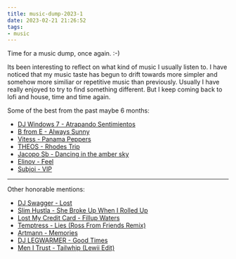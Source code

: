 ```yaml
---
title: music-dump-2023-1
date: 2023-02-21 21:26:52
tags:
- music
---
```


Time for a music dump, once again. :-)

Its been interesting to reflect on what kind of music I usually listen to. I have noticed that my music taste has begun to drift towards more simpler and somehow more similiar or repetitive music than previously. Usually I have really enjoyed to try to find something different. But I keep coming back to lofi and house, time and time again.

Some of the best from the past maybe 6 months: 
* [DJ Windows 7 - Atrapando Sentimientos](https://www.youtube.com/watch?v=0DQ9VdEzKdE)
* [B from E - Always Sunny](https://www.youtube.com/watch?v=NUPMG1icEao)
* [Vitess - Panama Peppers](https://www.youtube.com/watch?v=6owGUhLjIsg)
* [THEOS - Rhodes Trip](https://www.youtube.com/watch?v=m7guRO0Uz_c)
* [Jacopo Sb - Dancing in the amber sky](https://www.youtube.com/watch?v=OcfS39sjCdY)
* [Elinov - Feel](https://www.youtube.com/watch?v=1dkIyG_sNMk)
* [Subjoi - VIP](https://www.youtube.com/watch?v=xci5DJlf6t0)


---
Other honorable mentions:
* [DJ Swagger - Lost](https://www.youtube.com/watch?v=YRwAU128NYM)
* [Slim Hustla - She Broke Up When I Rolled Up](https://www.youtube.com/watch?v=s89VPoH46tg)
* [Lost My Credit Card - Fillup Waters](https://www.youtube.com/watch?v=G3OtxYma_yU)
* [Temptress - Lies (Ross From Friends Remix)](https://www.youtube.com/watch?v=GHwZauZccLU)
* [Artmann - Memories](https://www.youtube.com/watch?v=ZET5YP1ALf4)
* [DJ LEGWARMER - Good Times](https://www.youtube.com/watch?v=FJeGFkpPDig)
* [Men I Trust - Tailwhip (Lewii Edit)](https://www.youtube.com/watch?v=XhyM-JUWwWQ)




